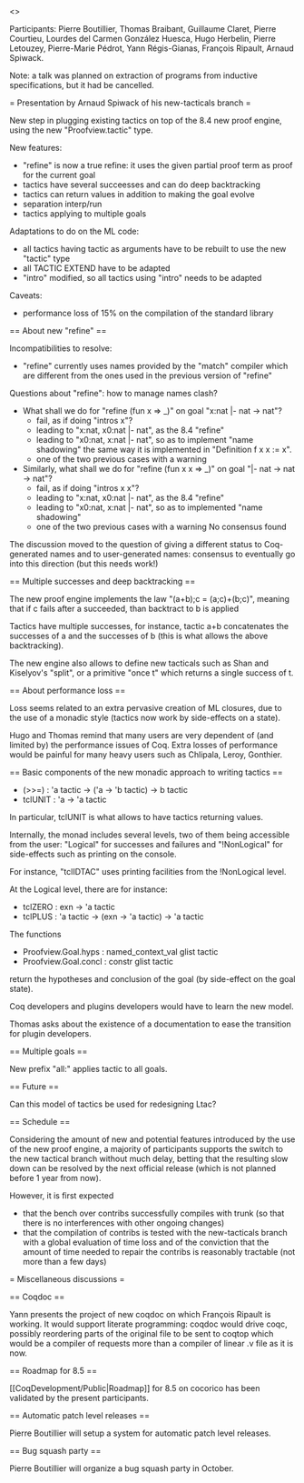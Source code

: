 <<TableOfContents>>

Participants: Pierre Boutillier, Thomas Braibant, Guillaume Claret,
Pierre Courtieu, Lourdes del Carmen González Huesca, Hugo Herbelin,
Pierre Letouzey, Pierre-Marie Pédrot, Yann Régis-Gianas, François
Ripault, Arnaud Spiwack.

Note: a talk was planned on extraction of programs from inductive specifications, but it had be cancelled.

= Presentation by Arnaud Spiwack of his new-tacticals branch =

New step in plugging existing tactics on top of the 8.4 new proof
engine, using the new "Proofview.tactic" type.

New features:

 * "refine" is now a true refine: it uses the given partial proof term as proof for the current goal
 * tactics have several succeesses and can do deep backtracking
 * tactics can return values in addition to making the goal evolve
 * separation interp/run
 * tactics applying to multiple goals

Adaptations to do on the ML code:

 * all tactics having tactic as arguments have to be rebuilt to use the new "tactic" type
 * all TACTIC EXTEND have to be adapted
 * "intro" modified, so all tactics using "intro" needs to be adapted

Caveats:

 * performance loss of 15% on the compilation of the standard library

== About new "refine" ==

Incompatibilities to resolve:

 * "refine" currently uses names provided by the "match" compiler which are different from the ones used in the previous version of "refine"

Questions about "refine": how to manage names clash?
 * What shall we do for "refine (fun x => _)" on goal "x:nat |- nat -> nat"?
   * fail, as if doing "intros x"?
   * leading to "x:nat, x0:nat |- nat", as the 8.4 "refine"
   * leading to "x0:nat, x:nat |- nat", so as to implement "name shadowing" the same way it is implemented in "Definition f x x := x".
   * one of the two previous cases with a warning
 * Similarly, what shall we do for "refine (fun x x => _)" on goal "|- nat -> nat -> nat"?
   * fail, as if doing "intros x x"?
   * leading to "x:nat, x0:nat |- nat", as the 8.4 "refine"
   * leading to "x0:nat, x:nat |- nat", so as to implemented "name shadowing"
   * one of the two previous cases with a warning
No consensus found
  
The discussion moved to the question of giving a different status to Coq-generated names and to user-generated names: consensus to eventually go into this direction (but this needs work!)

== Multiple successes and deep backtracking ==

The new proof engine implements the law "(a+b);c = (a;c)+(b;c)", meaning that if c fails after a succeeded, than backtract to b is applied

Tactics have multiple successes, for instance, tactic a+b concatenates the successes of a and the successes of b (this is what allows the above backtracking).

The new engine also allows to define new tacticals such as Shan and Kiselyov's "split", or a primitive "once t" which returns a single success of t.

== About performance loss ==

Loss seems related to an extra pervasive creation of ML closures, due to the use of a monadic style (tactics now work by side-effects on a state).

Hugo and Thomas remind that many users are very dependent of (and limited by) the performance issues of Coq. Extra losses of performance would be painful for many heavy users such as Chlipala, Leroy, Gonthier.

== Basic components of the new monadic approach to writing tactics ==

 * (>>=)   : 'a tactic -> ('a -> 'b tactic) -> b tactic
 * tclUNIT : 'a -> 'a tactic

In particular, tclUNIT is what allows to have tactics returning values.

Internally, the monad includes several levels, two of them being accessible from the user: "Logical" for successes and failures and "!NonLogical" for side-effects such as printing on the console.

For instance, "tclIDTAC" uses printing facilities from the !NonLogical level.

At the Logical level, there are for instance:

 * tclZERO : exn -> 'a tactic
 * tclPLUS : 'a tactic -> (exn -> 'a tactic) -> 'a tactic

The functions 

 * Proofview.Goal.hyps : named_context_val glist tactic
 * Proofview.Goal.concl : constr glist tactic

return the hypotheses and conclusion of the goal (by side-effect on the goal state).

Coq developers and plugins developers would have to learn the new model.

Thomas asks about the existence of a documentation to ease the transition for plugin developers.

== Multiple goals ==

New prefix "all:" applies tactic to all goals.

== Future ==

Can this model of tactics be used for redesigning Ltac?

== Schedule ==

Considering the amount of new and potential features introduced by the use of the new proof engine, a majority of participants supports the switch to the new tactical branch without much delay, betting that the resulting slow down can be resolved by the next official release (which is not planned before 1 year from now).

However, it is first expected
 * that the bench over contribs successfully compiles with trunk (so that there is no interferences with other ongoing changes)
 * that the compilation of contribs is tested with the new-tacticals branch with a global evaluation of time loss and of the conviction that the amount of time needed to repair the contribs is reasonably tractable (not more than a few days)

= Miscellaneous discussions =

== Coqdoc ==

Yann presents the project of new coqdoc on which François Ripault is working. It would support literate programming: coqdoc would drive coqc, possibly reordering parts of the original file to be sent to coqtop which would be a compiler of requests more than a compiler of linear .v file as it is now.

== Roadmap for 8.5 ==

[[CoqDevelopment/Public|Roadmap]] for 8.5 on cocorico has been validated by the present participants.

== Automatic patch level releases ==

Pierre Boutillier will setup a system for automatic patch level releases.

== Bug squash party ==

Pierre Boutillier will organize a bug squash party in October.
